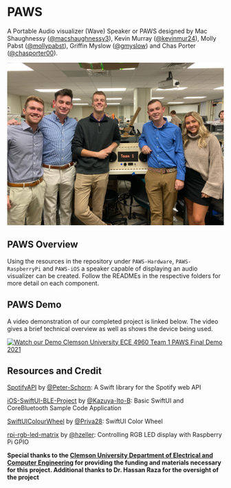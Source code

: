 # PAWS

A Portable Audio visualizer (Wave) Speaker or PAWS designed by Mac Shaughnessy ([@macshaughnessy3](https://github.com/macshaughnessy3)), Kevin Murray ([@kevinmur24](https://github.com/kevinmur24)), Molly Pabst ([@mollypabst](https://github.com/mollypabst)), Griffin Myslow ([@gmyslow](https://github.com/gmyslow)) and Chas Porter ([@chasporter00](https://github.com/chasporter00)).

![Clemson University ECE 4960 Team 1 PAWS Team Picture](/Assets/Clemson%20University%20ECE%204960%20Team%201%20PAWS%20Team%20Picture.jpeg)

## PAWS Overview

Using the resources in the repository under `PAWS-Hardware`, `PAWS-RaspberryPi` and `PAWS-iOS` a speaker capable of displaying an audio visualizer can be created. Follow the READMEs in the respective folders for more detail on each component.

## PAWS Demo

A video demonstration of our completed project is linked below. The video gives a brief technical overview as well as shows the device being used.

[![Watch our Demo Clemson University ECE 4960 Team 1 PAWS Final Demo 2021](/Assets/Clemson%20University%20ECE%204960%20Team%201%20PAWS%20Final%20Demo%202021%20Intro.png)](https://youtu.be/1Z3RVu9GiV0)

## Resources and Credit

[SpotifyAPI](https://github.com/Peter-Schorn/SpotifyAPI) by [@Peter-Schorn](https://github.com/Peter-Schorn): A Swift library for the Spotify web API

[iOS-SwiftUI-BLE-Project](https://github.com/Kazuya-Ito-B/iOS-SwiftUI-BLE-Project) by [@Kazuya-Ito-B](https://github.com/Kazuya-Ito-B): Basic SwiftUI and CoreBluetooth Sample Code Application

[SwiftUIColourWheel](https://github.com/Priva28/SwiftUIColourWheel) by [@Priva28](https://github.com/Priva28): SwiftUI Color Wheel

[rpi-rgb-led-matrix](https://github.com/hzeller/rpi-rgb-led-matrix) by [@hzeller](https://github.com/hzeller): Controlling RGB LED display with Raspberry Pi GPIO

**Special thanks to the [Clemson University Department of Electrical and Computer Engineering](https://www.clemson.edu/cecas/departments/ece/academics/undergrad/seniordesign.html) for providing the funding and materials necessary for this project. Additional thanks to Dr. Hassan Raza for the oversight of the project**
